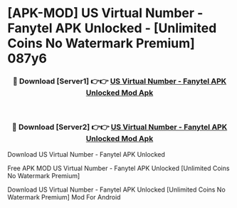 # [APK-MOD] US Virtual Number - Fanytel APK Unlocked - [Unlimited Coins No Watermark Premium] 087y6



<div align="center">
<h3>🔴 Download [Server1] 👉👉 <a href="https://momento.my/?title=US_Virtual_Number_-_Fanytel_APK_Unlocked">US Virtual Number - Fanytel APK Unlocked Mod Apk</a></h3><br>

<h3>🔴 Download [Server2] 👉👉 <a href="https://momento.my/?title=US_Virtual_Number_-_Fanytel_APK_Unlocked">US Virtual Number - Fanytel APK Unlocked Mod Apk</a></h3>
</div>



Download US Virtual Number - Fanytel APK Unlocked 

Free APK MOD US Virtual Number - Fanytel APK Unlocked [Unlimited Coins No Watermark Premium]

Download US Virtual Number - Fanytel APK Unlocked [Unlimited Coins No Watermark Premium] Mod For Android
